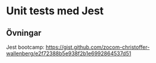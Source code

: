 # Unit tests med Jest

## Övningar

Jest bootcamp: https://gist.github.com/zocom-christoffer-wallenberg/e2f72388b5e938f2b1e6992864537d51
